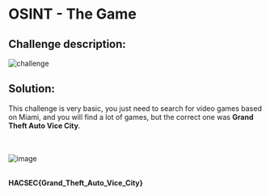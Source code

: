 # OSINT - The Game



## Challenge description:

![challenge](https://user-images.githubusercontent.com/70543460/94372035-4a6b2e80-0103-11eb-9712-a9a2d8465f06.png)

## Solution:

This challenge is very basic, you just need to search for video games based on Miami, and you will find a lot of games, but the correct one was **Grand Theft Auto Vice City**.

<br/><br/>
![image](https://user-images.githubusercontent.com/70543460/94371986-12fc8200-0103-11eb-819e-0b848716e5e8.png)
<br/><br/>

**HACSEC{Grand_Theft_Auto_Vice_City}**
